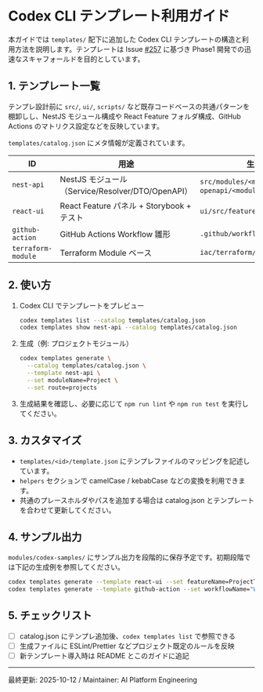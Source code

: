 # Codex CLI テンプレート利用ガイド

本ガイドでは `templates/` 配下に追加した Codex CLI テンプレートの構造と利用方法を説明します。テンプレートは Issue [#257](https://github.com/itdojp/ITDO_ERP3/issues/257) に基づき Phase1 開発での迅速なスキャフォールドを目的としています。

## 1. テンプレート一覧
テンプレ設計前に `src/`, `ui/`, `scripts/` など既存コードベースの共通パターンを棚卸しし、NestJS モジュール構成や React Feature フォルダ構成、GitHub Actions のマトリクス設定などを反映しています。

`templates/catalog.json` にメタ情報が定義されています。

| ID | 用途 | 生成物の例 |
|----|------|------------|
| `nest-api` | NestJS モジュール（Service/Resolver/DTO/OpenAPI） | `src/modules/<module>`、`openapi/<module>.yaml` |
| `react-ui` | React Feature パネル + Storybook + テスト | `ui/src/features/<feature>` |
| `github-action` | GitHub Actions Workflow 雛形 | `.github/workflows/<workflow>.yaml` |
| `terraform-module` | Terraform Module ベース | `iac/terraform/<module>` |

## 2. 使い方
1. Codex CLI でテンプレートをプレビュー
   ```bash
   codex templates list --catalog templates/catalog.json
   codex templates show nest-api --catalog templates/catalog.json
   ```
2. 生成（例: プロジェクトモジュール）
   ```bash
   codex templates generate \
     --catalog templates/catalog.json \
     --template nest-api \
     --set moduleName=Project \
     --set route=projects
   ```
3. 生成結果を確認し、必要に応じて `npm run lint` や `npm run test` を実行してください。

## 3. カスタマイズ
- `templates/<id>/template.json` にテンプレファイルのマッピングを記述しています。
- `helpers` セクションで camelCase / kebabCase などの変換を利用できます。
- 共通のプレースホルダやパスを追加する場合は catalog.json とテンプレートを合わせて更新してください。

## 4. サンプル出力
`modules/codex-samples/` にサンプル出力を段階的に保存予定です。初期段階では下記の生成例を参照してください。

```bash
codex templates generate --template react-ui --set featureName=ProjectTimeline
codex templates generate --template github-action --set workflowName="Web CI"
```

## 5. チェックリスト
- [ ] catalog.json にテンプレ追加後、`codex templates list` で参照できる
- [ ] 生成ファイルに ESLint/Prettier などプロジェクト既定のルールを反映
- [ ] 新テンプレート導入時は README とこのガイドに追記

---
最終更新: 2025-10-12 / Maintainer: AI Platform Engineering
